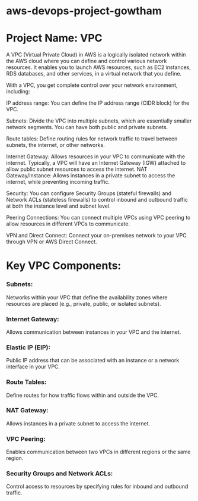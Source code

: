 # aws-devops-project-gowtham

# Project Name: VPC

A VPC (Virtual Private Cloud) in AWS is a logically isolated network within the AWS cloud where you can define and control various network resources. It enables you to launch AWS resources, such as EC2 instances, RDS databases, and other services, in a virtual network that you define.

With a VPC, you get complete control over your network environment, including:

IP address range: You can define the IP address range (CIDR block) for the VPC.

Subnets: Divide the VPC into multiple subnets, which are essentially smaller network segments. You can have both public and private subnets.

Route tables: Define routing rules for network traffic to travel between subnets, the internet, or other networks.

Internet Gateway: Allows resources in your VPC to communicate with the internet. Typically, a VPC will have an Internet Gateway (IGW) attached to allow public subnet resources to access the internet.
NAT Gateway/Instance: Allows instances in a private subnet to access the internet, while preventing incoming traffic.

Security: You can configure Security Groups (stateful firewalls) and Network ACLs (stateless firewalls) to control inbound and outbound traffic at both the instance level and subnet level.

Peering Connections: You can connect multiple VPCs using VPC peering to allow resources in different VPCs to communicate.

VPN and Direct Connect: Connect your on-premises network to your VPC through VPN or AWS Direct Connect.

# Key VPC Components:
### Subnets: 
Networks within your VPC that define the availability zones where resources are placed (e.g., private, public, or isolated subnets).

### Internet Gateway: 
Allows communication between instances in your VPC and the internet.

### Elastic IP (EIP): 
Public IP address that can be associated with an instance or a network interface in your VPC.

### Route Tables: 
Define routes for how traffic flows within and outside the VPC.

### NAT Gateway: 
Allows instances in a private subnet to access the internet.

### VPC Peering: 
Enables communication between two VPCs in different regions or the same region.

### Security Groups and Network ACLs: 
Control access to resources by specifying rules for inbound and outbound traffic.

